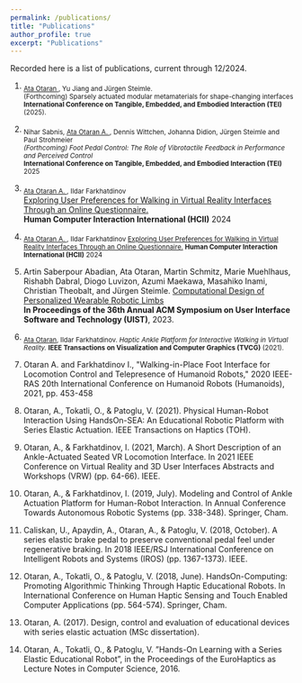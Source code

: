 ```yaml
---
permalink: /publications/
title: "Publications"
author_profile: true
excerpt: "Publications"
---
```


Recorded here is a list of publications, current through 12/2024.

1. <sub> <ins> Ata Otaran </ins>, Yu Jiang and Jürgen Steimle.</sub> \
<sub> (Forthcoming) Sparsely actuated modular metamaterials for shape-changing interfaces  </sub> \
<sub> **International Conference on Tangible, Embedded, and Embodied Interaction (TEI)** (2025). </sub>

1. <sub> Nihar Sabnis, <ins> Ata Otaran A. </ins>, Dennis Wittchen, Johanna Didion, Jürgen Steimle and Paul Strohmeier </sub> \
<sub>*(Forthcoming) Foot Pedal Control: The Role of Vibrotactile Feedback in Performance and Perceived Control* </sub> \
<sub>**International Conference on Tangible, Embedded, and Embodied Interaction (TEI)** 2025 </sub>

1. <sub> <ins> Ata Otaran A. </ins>, Ildar Farkhatdinov </sub> \
</sub> [Exploring User Preferences for Walking in Virtual Reality Interfaces Through an Online Questionnaire.](https://link.springer.com/chapter/10.1007/978-3-031-61041-7_16) </sub> \
</sub> **Human Computer Interaction International (HCII)** 2024 </sub>

1. <sub> <ins> Ata Otaran A. </ins>, Ildar Farkhatdinov
[Exploring User Preferences for Walking in Virtual Reality Interfaces Through an Online Questionnaire.](https://link.springer.com/chapter/10.1007/978-3-031-61041-7_16) 
**Human Computer Interaction International (HCII)** 2024 </sub>

1. Artin Saberpour Abadian, Ata Otaran, Martin Schmitz, Marie Muehlhaus, Rishabh Dabral, Diogo Luvizon, Azumi Maekawa, Masahiko Inami, Christian Theobalt, and Jürgen Steimle.
[Computational Design of Personalized Wearable Robotic Limbs](https://dl.acm.org/doi/10.1145/3586183.3606748) <br/>
**In Proceedings of the 36th Annual ACM Symposium on User Interface Software and Technology (UIST)**, 2023.


1. <sub> <ins>Ata Otaran</ins>, Ildar Farkhatdinov.
*Haptic Ankle Platform for Interactive Walking in Virtual Reality.* 
**IEEE Transactions on Visualization and Computer Graphics (TVCG)** (2021). </sub>
 
1. Otaran A. and Farkhatdinov I., "Walking-in-Place Foot Interface for Locomotion Control and Telepresence of Humanoid Robots," 2020 IEEE-RAS 20th International Conference on Humanoid Robots (Humanoids), 2021, pp. 453-458
1. Otaran, A., Tokatli, O., & Patoglu, V. (2021). Physical Human-Robot Interaction Using HandsOn-SEA: An Educational Robotic Platform with Series Elastic Actuation. IEEE Transactions on Haptics (TOH).
1. Otaran, A., & Farkhatdinov, I. (2021, March). A Short Description of an Ankle-Actuated Seated VR Locomotion Interface. In 2021 IEEE Conference on Virtual Reality and 3D User Interfaces Abstracts and Workshops (VRW) (pp. 64-66). IEEE.
1. Otaran, A., & Farkhatdinov, I. (2019, July). Modeling and Control of Ankle Actuation Platform for Human-Robot Interaction. In Annual Conference Towards Autonomous Robotic Systems (pp. 338-348). Springer, Cham.
1. Caliskan, U., Apaydin, A., Otaran, A., & Patoglu, V. (2018, October). A series elastic brake pedal to preserve conventional pedal feel under regenerative braking. In 2018 IEEE/RSJ International Conference on Intelligent Robots and Systems (IROS) (pp. 1367-1373). IEEE.
1. Otaran, A., Tokatli, O., & Patoglu, V. (2018, June). HandsOn-Computing: Promoting Algorithmic Thinking Through Haptic Educational Robots. In International Conference on Human Haptic Sensing and Touch Enabled Computer Applications (pp. 564-574). Springer, Cham.
1. Otaran, A. (2017). Design, control and evaluation of educational devices with series elastic actuation (MSc dissertation).
1. Otaran, A., Tokatli, O., & Patoglu, V. ”Hands-On Learning with a Series Elastic Educational Robot”, in the Proceedings of the EuroHaptics as Lecture Notes in Computer Science, 2016.
